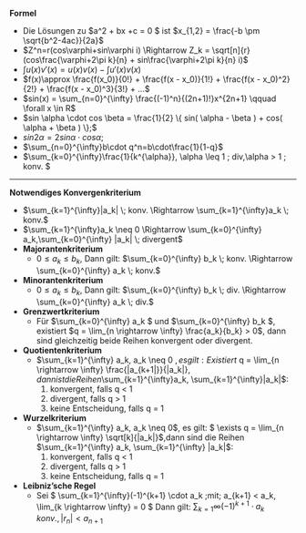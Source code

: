 **Formel**

- Die Lösungen zu $a^2 + bx +c = 0 $ ist $x_{1,2} = \frac{-b \pm \sqrt{b^2-4ac}}{2a}$
- $Z^n=r(cos\varphi+sin\varphi i) \Rightarrow Z_k = \sqrt[n]{r}(cos\frac{\varphi+2\pi k}{n} + sin\frac{\varphi+2\pi k}{n} i)$
- $\int u(x)v'(x) = u(x)v(x) - \int u'(x)v(x)$
- $f(x)\approx \frac{f(x_0)}{0!} + \frac{f(x - x_0)}{1!} + \frac{f(x - x_0)^2}{2!} + \frac{f(x - x_0)^3}{3!} + ...$
- $sin(x) = \sum_{n=0}^{\infty} \frac{(-1)^n}{(2n+1)!}x^{2n+1} \qquad \forall x \in R$
- $sin \alpha \cdot cos \beta = \frac{1}{2} \{ sin( \alpha - \beta ) + cos( \alpha + \beta ) \};$
- $sin 2\alpha = 2sin\alpha \cdot cos\alpha;$
- $\sum_{n=0}^{\infty}b\cdot q^n=b\cdot\frac{1}{1-q}$
- $\sum_{k=0}^{\infty}\frac{1}{k^{\alpha}}, \alpha \leq 1 \; div,\alpha > 1 \; konv. $

------

**Notwendiges Konvergenkriterium**

- $\sum_{k=1}^{\infty}|a_k| \; konv. \Rightarrow \sum_{k=1}^{\infty}a_k \; konv.$
- $\sum_{k=1}^{\infty}a_k \neq 0 \Rightarrow \sum_{k=0}^{\infty} a_k,\sum_{k=0}^{\infty} |a_k| \; divergent$
- **Majorantenkriterium**
	- $0 ≤ a_k ≤ b_k$, Dann gilt: $\sum_{k=0}^{\infty} b_k \; konv. \Rightarrow \sum_{k=0}^{\infty} a_k \; konv.$
- **Minorantenkriterium**
	- $0 ≤ a_k ≤ b_k$, Dann gilt: $\sum_{k=0}^{\infty} b_k \; div. \Rightarrow \sum_{k=0}^{\infty} a_k \; div.$
- **Grenzwertkriterium**
	- Für $\sum_{k=0}^{\infty} a_k $ und $\sum_{k=0}^{\infty} b_k $, existiert $q = \lim_{n \rightarrow \infty} \frac{a_k}{b_k} > 0$, dann sind gleichzeitig beide Reihen konvergent oder divergent.
- **Quotientenkriterium**
	- $\sum_{k=1}^{\infty} a_k, a_k \neq 0 $, es gilt: Existiert$ q = \lim_{n \rightarrow \infty} \frac{|a_{k+1|}}{|a_k|}$,dann ist die Reihen$\sum_{k=1}^{\infty}a_k, \sum_{k=1}^{\infty}|a_k|$:
        1. konvergent, falls q < 1
        2. divergent, falls q > 1
        3. keine Entscheidung, falls q = 1
- **Wurzelkriterium**
	- $\sum_{k=1}^{\infty} a_k, a_k \neq 0$, es gilt: $ \exists q = \lim_{n \rightarrow \infty} \sqrt[k]{|a_k|}$,dann sind die Reihen  $\sum_{k=1}^{\infty} a_k, \sum_{k=1}^{\infty} |a_k|$:
        1. konvergent, falls q < 1
        2. divergent, falls q > 1
        3. keine Entscheidung, falls q = 1
- **Leibniz’sche Regel**
	- Sei $ \sum_{k=1}^{\infty}(-1)^{k+1} \cdot a_k \;mit\; a_{k+1} < a_k, \lim_{k \rightarrow \infty} = 0 $
      Dann gilt: $\sum_{k=1}{\infty}(-1)^{k+1} \cdot a_k \; konv. , |r_n| < a_{n+1}$
